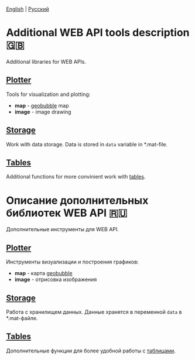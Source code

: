 [English](#additional-web-api-tools-description-gb) | [Русский](#Описание-дополнительных-библиотек-web-api-ru)

# Additional WEB API tools description :gb:

Additional libraries for WEB APIs.

## [Plotter](Plotter.m)

Tools for visualization and plotting:
- **map** - [geobubble](https://www.mathworks.com/help/matlab/ref/geobubble.html) map
- **image** - image drawing

## [Storage](Storage.m)

Work with data storage. Data is stored in `data` variable in *.mat-file.

## [Tables](Tables.m)

Additional functions for more convinient work with [tables](https://www.mathworks.com/help/search.html).



# Описание дополнительных библиотек WEB API :ru:

Дополнительные инструменты для WEB API.

## [Plotter](Plotter.m)

Инструменты визуализации и построения графиков:
- **map** - карта [geobubble](https://www.mathworks.com/help/matlab/ref/geobubble.html)
- **image** - отрисовка изображения

## [Storage](Storage.m)

Работа с хранилищем данных. Данные хранятся в переменной `data` в *.mat-файле.

## [Tables](Tables.m)

Дополнительные функции для более удобной работы с [таблицами](https://www.mathworks.com/help/search.html).
